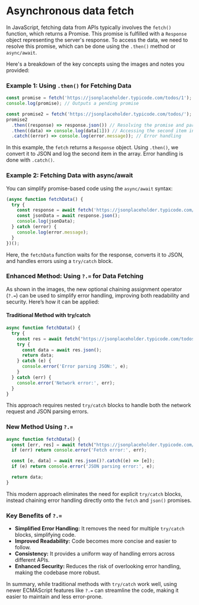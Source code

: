 # Asynchronous data fetch

In JavaScript, fetching data from APIs typically involves the `fetch()` function, which returns a Promise. This promise is fulfilled with a `Response` object representing the server's response. To access the data, we need to resolve this promise, which can be done using the `.then()` method or `async/await`.

Here's a breakdown of the key concepts using the images and notes you provided:

### Example 1: Using `.then()` for Fetching Data

```Javascript
const promise = fetch('https://jsonplaceholder.typicode.com/todos/1');
console.log(promise); // Outputs a pending promise

const promise2 = fetch('https://jsonplaceholder.typicode.com/todos/');
promise2
  .then((response) => response.json()) // Resolving the promise and parsing the response into JSON
  .then((data) => console.log(data[1])) // Accessing the second item in the data array
  .catch((error) => console.log(error.message)); // Error handling

```
In this example, the `fetch` returns a `Response` object. Using `.then()`, we convert it to JSON and log the second item in the array. Error handling is done with `.catch()`.

### Example 2: Fetching Data with async/await
You can simplify promise-based code using the `async/await` syntax:
```Javascript
(async function fetchData() {
  try {
    const response = await fetch('https://jsonplaceholder.typicode.com/todos');
    const jsonData = await response.json();
    console.log(jsonData);
  } catch (error) {
    console.log(error.message);
  }
})();

```

Here, the `fetchData` function waits for the response, converts it to JSON, and handles errors using a `try/catch` block.

### Enhanced Method: Using `?.=` for Data Fetching
As shown in the images, the new optional chaining assignment operator (`?.=`) can be used to simplify error handling, improving both readability and security. Here’s how it can be applied:

#### Traditional Method with try/catch

```Javascript
async function fetchData() {
  try {
    const res = await fetch("https://jsonplaceholder.typicode.com/todos");
    try {
      const data = await res.json();
      return data;
    } catch (e) {
      console.error('Error parsing JSON:', e);
    }
  } catch (err) {
    console.error('Network error:', err);
  }
}

```
This approach requires nested `try/catch` blocks to handle both the network request and JSON parsing errors.

### New Method Using `?.=`
```Javascript
async function fetchData() {
  const [err, res] = await fetch("https://jsonplaceholder.typicode.com/todos")?.catch((err) => [err]);
  if (err) return console.error('Fetch error:', err);

  const [e, data] = await res.json()?.catch((e) => [e]);
  if (e) return console.error('JSON parsing error:', e);

  return data;
}

```

This modern approach eliminates the need for explicit `try/catch` blocks, instead chaining error handling directly onto the `fetch` and `json()` promises.

### Key Benefits of `?.=`
- **Simplified Error Handling:** It removes the need for multiple `try/catch` blocks, simplifying code.
- **Improved Readability:** Code becomes more concise and easier to follow.
- **Consistency:** It provides a uniform way of handling errors across different APIs.
- **Enhanced Security:** Reduces the risk of overlooking error handling, making the codebase more robust.

In summary, while traditional methods with `try/catch` work well, using newer ECMAScript features like `?.=` can streamline the code, making it easier to maintain and less error-prone.
